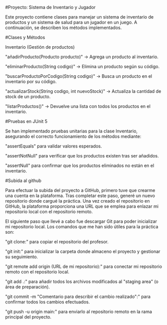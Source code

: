 #Proyecto: Sistema de Inventario y Jugador

Este proyecto contiene clases para manejar un sistema de inventario de productos y un sistema de salud para un jugador en un juego. A continuación, se describen los métodos implementados.

#Clases y Métodos

Inventario (Gestión de productos)

"añadirProducto(Producto producto)" → Agrega un producto al inventario.

"eliminarProducto(String codigo)" → Elimina un producto según su código.

"buscarProductoPorCodigo(String codigo)" → Busca un producto en el inventario por su código.

"actualizarStock(String codigo, int nuevoStock)" → Actualiza la cantidad de stock de un producto.

"listarProductos()" → Devuelve una lista con todos los productos en el inventario.


#Pruebas en JUnit 5

Se han implementado pruebas unitarias para la clase Inventario, asegurando el correcto funcionamiento de los métodos mediante:

"assertEquals" para validar valores esperados.

"assertNotNull" para verificar que los productos existen tras ser añadidos.

"assertNull" para confirmar que los productos eliminados no están en el inventario.


#Subida al github

Para efectuar la subida del proyecto a GitHub, primero tuve que crearme una cuenta en la plataforma. Tras completar este paso, generé un nuevo repositorio donde cargué la práctica. Una vez creado el repositorio en GitHub, la plataforma proporciona una URL que se emplea para enlazar mi repositorio local con el repositorio remoto.

El siguiente paso que llevé a cabo fue descargar Git para poder inicializar mi repositorio local. Los comandos que me han sido útiles para la práctica son:

"git clone:" para copiar el repositorio del profesor.

"git init:" para inicializar la carpeta donde almaceno el proyecto y gestionar su seguimiento.

"git remote add origin (URL de mi repositorio):" para conectar mi repositorio remoto con el repositorio local.

"git add .:" para añadir todos los archivos modificados al "staging area" (o área de preparación).

"git commit -m "Comentario para describir el cambio realizado":" para confirmar todos los cambios efectuados.

"git push -u origin main:" para enviarlo al repositorio remoto en la rama principal del proyecto.


